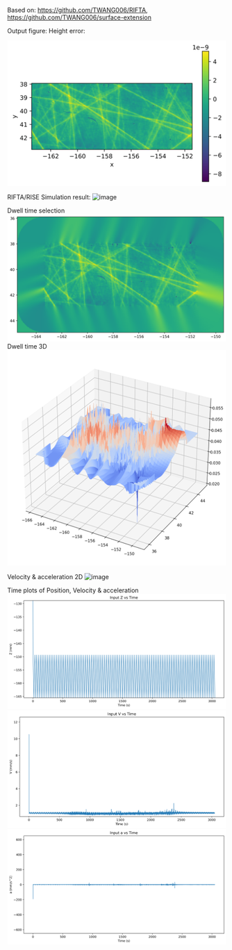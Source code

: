 Based on: 
https://github.com/TWANG006/RIFTA,
https://github.com/TWANG006/surface-extension

Output figure:
Height error:

![image](example/Figure_2023-10-04_170203_(0).png)


RIFTA/RISE Simulation result:
![image](example/Figure_2023-10-04_170203_(2).png) 

Dwell time selection
![image](example/Figure_2023-10-04_170203_(3).png) 
Dwell time 3D
![image](example/Figure_2023-10-04_170203_(4).png) 

Velocity & acceleration 2D
![image](example/Figure_2023-10-04_170203_(5).png) 

Time plots of Position, Velocity & acceleration
![image](example/Figure_2023-10-04_170203_(6).png) 
![image](example/Figure_2023-10-04_170203_(7).png) 
![image](example/Figure_2023-10-04_170203_(8).png)

